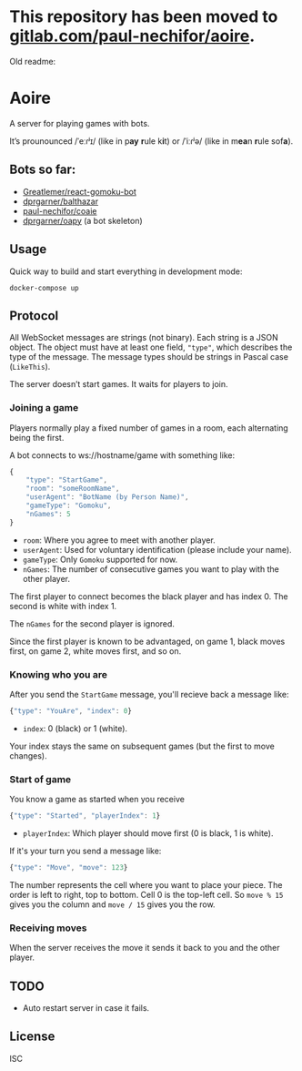 # This repository has been moved to [gitlab.com/paul-nechifor/aoire](http://gitlab.com/paul-nechifor/aoire).

Old readme:

# Aoire

A server for playing games with bots.

It’s prounounced /ˈeːɾʲɪ/ (like in p**ay** **r**ule k**i**t) or /ˈiːɾʲə/ (like
in m**ea**n **r**ule sof**a**).

## Bots so far:

* [Greatlemer/react-gomoku-bot](https://github.com/Greatlemer/react-gomoku-bot)
* [dprgarner/balthazar](http://github.com/dprgarner/balthazar)
* [paul-nechifor/coaie](https://github.com/paul-nechifor/coaie)
* [dprgarner/oapy](https://github.com/dprgarner/oapy) (a bot skeleton)

## Usage

Quick way to build and start everything in development mode:

    docker-compose up

## Protocol

All WebSocket messages are strings (not binary). Each string is a JSON object.
The object must have at least one field, `"type"`, which describes the type of
the message. The message types should be strings in Pascal case (`LikeThis`).

The server doesn’t start games. It waits for players to join.

### Joining a game

Players normally play a fixed number of games in a room, each alternating being
the first.

A bot connects to ws://hostname/game with something like:

```javascript
{
	"type": "StartGame",
	"room": "someRoomName",
	"userAgent": "BotName (by Person Name)",
	"gameType": "Gomoku",
	"nGames": 5
}
```

* `room`: Where you agree to meet with another player.
* `userAgent`: Used for voluntary identification (please include your name).
* `gameType`: Only `Gomoku` supported for now.
* `nGames`: The number of consecutive games you want to play with the other
  player.

The first player to connect becomes the black player and has index 0. The second
is white with index 1.

The `nGames` for the second player is ignored.

Since the first player is known to be advantaged, on game 1, black moves first,
on game 2, white moves first, and so on.

### Knowing who you are

After you send the `StartGame` message, you'll recieve back a message like:

```javascript
{"type": "YouAre", "index": 0}
```

* `index`: 0 (black) or 1 (white).

Your index stays the same on subsequent games (but the first to move changes).

### Start of game

You know a game as started when you receive

```javascript
{"type": "Started", "playerIndex": 1}
```

* `playerIndex`: Which player should move first (0 is black, 1 is white).

If it's your turn you send a message like:

```javascript
{"type": "Move", "move": 123}
```

The number represents the cell where you want to place your piece. The order is
left to right, top to bottom. Cell 0 is the top-left cell. So `move % 15` gives
you the column and `move / 15` gives you the row.

### Receiving moves

When the server receives the move it sends it back to you and the other player.

## TODO

- Auto restart server in case it fails.

## License

ISC
